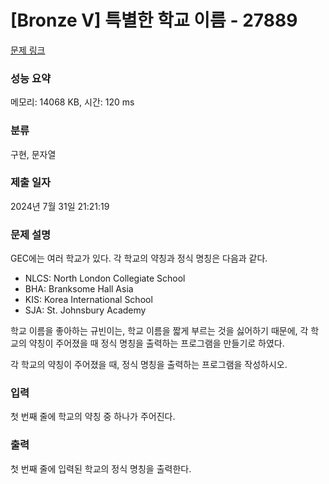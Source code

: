 # [Bronze V] 특별한 학교 이름 - 27889 

[문제 링크](https://www.acmicpc.net/problem/27889) 

### 성능 요약

메모리: 14068 KB, 시간: 120 ms

### 분류

구현, 문자열

### 제출 일자

2024년 7월 31일 21:21:19

### 문제 설명

<p>GEC에는 여러 학교가 있다. 각 학교의 약칭과 정식 명칭은 다음과 같다.</p>

<ul>
	<li>NLCS: North London Collegiate School</li>
	<li>BHA: Branksome Hall Asia</li>
	<li>KIS: Korea International School</li>
	<li>SJA: St. Johnsbury Academy</li>
</ul>

<p>학교 이름을 좋아하는 규빈이는, 학교 이름을 짧게 부르는 것을 싫어하기 때문에, 각 학교의 약칭이 주어졌을 때 정식 명칭을 출력하는 프로그램을 만들기로 하였다.</p>

<p>각 학교의 약칭이 주어졌을 때, 정식 명칭을 출력하는 프로그램을 작성하시오.</p>

### 입력 

 <p>첫 번째 줄에 학교의 약칭 중 하나가 주어진다.</p>

### 출력 

 <p>첫 번째 줄에 입력된 학교의 정식 명칭을 출력한다.</p>

